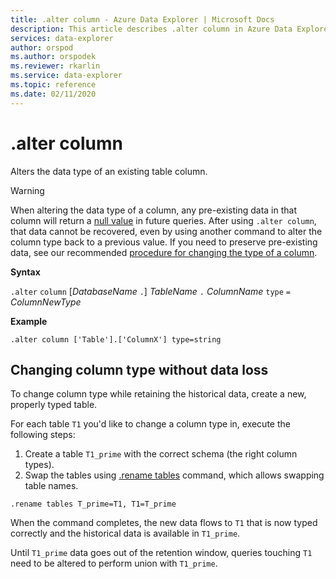 ```yaml
---
title: .alter column - Azure Data Explorer | Microsoft Docs
description: This article describes .alter column in Azure Data Explorer.
services: data-explorer
author: orspod
ms.author: orspodek
ms.reviewer: rkarlin
ms.service: data-explorer
ms.topic: reference
ms.date: 02/11/2020
---
```

# .alter column

Alters the data type of an existing table column.

> [!WARNING]
> When altering the data type of a column, any pre-existing data in that column will return a [null value](../query/scalar-data-types/null-values.md) in future queries.
> After using `.alter column`, that data cannot be recovered, even by using another command to alter the column type back to a previous value.
> If you need to preserve pre-existing data, see our recommended [procedure for changing the type of a column](#changing-column-type-without-data-loss).

**Syntax** 

`.alter` `column` [*DatabaseName* `.`] *TableName* `.` *ColumnName* `type` `=` *ColumnNewType*
 
**Example** 

```kusto
.alter column ['Table'].['ColumnX'] type=string
```

## Changing column type without data loss

To change column type while retaining the historical data, create a new, properly typed table.

For each table `T1` you'd like to change a column type in, execute the following steps:

1. Create a table `T1_prime` with the correct schema (the right column types).
1. Swap the tables using [.rename tables](rename-table-command.md) command, which allows swapping table names.

```kusto
.rename tables T_prime=T1, T1=T_prime
```

When the command completes, the new data flows to `T1` that is now typed correctly and the historical data is available in `T1_prime`.

Until `T1_prime` data goes out of the retention window, queries touching `T1` need to be altered to perform union with `T1_prime`.
